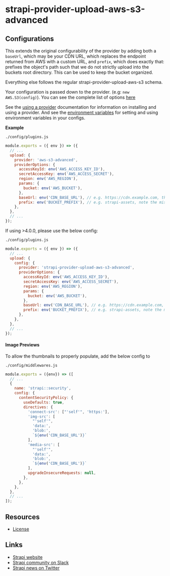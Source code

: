 # strapi-provider-upload-aws-s3-advanced

## Configurations

This extends the original configurability of the provider by adding both a `baseUrl`, which may be your CDN URL, which replaces the endpoint returned from AWS with a custom URL, and `prefix`, which does exactly that: prefixes the object's path such that we do not strictly upload into the buckets root directory. This can be used to keep the bucket organized.

Everything else follows the regular strapi-provider-upload-aws-s3 schema.

Your configuration is passed down to the provider. (e.g: `new AWS.S3(config)`). You can see the complete list of options [here](https://docs.aws.amazon.com/AWSJavaScriptSDK/latest/AWS/S3.html#constructor-property)

See the [using a provider](https://strapi.io/documentation/developer-docs/latest/development/plugins/upload.html#using-a-provider) documentation for information on installing and using a provider. And see the [environment variables](https://strapi.io/documentation/developer-docs/latest/setup-deployment-guides/configurations.html#environment-variables) for setting and using environment variables in your configs.

**Example**

`./config/plugins.js`
```js
module.exports = ({ env }) => ({
  // ...
  upload: {
    provider: 'aws-s3-advanced',
    providerOptions: {
      accessKeyId: env('AWS_ACCESS_KEY_ID'),
      secretAccessKey: env('AWS_ACCESS_SECRET'),
      region: env('AWS_REGION'),
      params: {
        bucket: env('AWS_BUCKET'),
      },
      baseUrl: env('CDN_BASE_URL'), // e.g. https://cdn.example.com, this is stored in strapi's database to point to the file
      prefix: env('BUCKET_PREFIX'), // e.g. strapi-assets, note the missing slash at the start
    },
  },
  // ...
});
```

If using >4.0.0, please use the below config:

`./config/plugins.js`
```js
module.exports = ({ env }) => ({
  // ...
  upload: {
    config: {
      provider: 'strapi-provider-upload-aws-s3-advanced',
      providerOptions: {
        accessKeyId: env('AWS_ACCESS_KEY_ID'),
        secretAccessKey: env('AWS_ACCESS_SECRET'),
        region: env('AWS_REGION'),
        params: {
          bucket: env('AWS_BUCKET'),
        },
        baseUrl: env('CDN_BASE_URL'), // e.g. https://cdn.example.com, this is stored in strapi's database to point to the file
        prefix: env('BUCKET_PREFIX'), // e.g. strapi-assets, note the missing slash at the start
      },
    },
  },
  // ...
});
```
#### Image Previews

To allow the thumbnails to properly populate, add the below config to

`./config/middlewares.js`
```js
module.exports = ({env}) => ([
  // ...
  {
    name: 'strapi::security',
    config: {
      contentSecurityPolicy: {
        useDefaults: true,
        directives: {
          'connect-src': ["'self'", 'https:'],
          'img-src': [
            "'self'",
            'data:',
            'blob:',
            `${env('CDN_BASE_URL')}`
          ],
          'media-src': [
            "'self'",
            'data:',
            'blob:',
            `${env('CDN_BASE_URL')}`
          ],
          upgradeInsecureRequests: null,
        },
      },
    },
  },
  // ...
]);
```

## Resources

- [License](LICENSE)

## Links

- [Strapi website](https://strapi.io/)
- [Strapi community on Slack](https://slack.strapi.io)
- [Strapi news on Twitter](https://twitter.com/strapijs)
```
